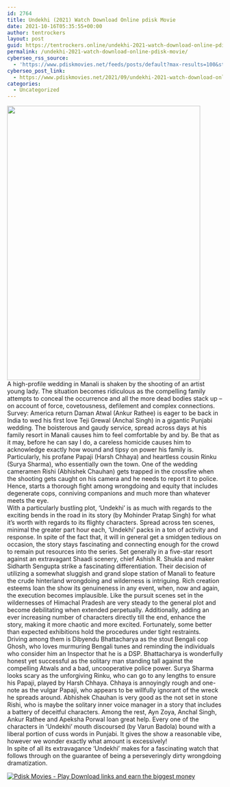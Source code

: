 ```yaml
---
id: 2764
title: Undekhi (2021) Watch Download Online pdisk Movie
date: 2021-10-16T05:35:55+00:00
author: tentrockers
layout: post
guid: https://tentrockers.online/undekhi-2021-watch-download-online-pdisk-movie/
permalink: /undekhi-2021-watch-download-online-pdisk-movie/
cyberseo_rss_source:
  - 'https://www.pdiskmovies.net/feeds/posts/default?max-results=100&start-index=501'
cyberseo_post_link:
  - https://www.pdiskmovies.net/2021/09/undekhi-2021-watch-download-online.html
categories:
  - Uncategorized
---
```

<div class="separator">
  <a href="https://1.bp.blogspot.com/-3mEDbqfjh9E/YTmuVckX98I/AAAAAAAAAyE/SbZkCxZy2ak3QICYH8_bqlG8uHL-zlTIQCLcBGAsYHQ/s267/Undekhi%2B%25282021%2529%2BWatch%2BDownload%2BOnline%2Bpdisk%2BMovie.jpg" imageanchor="1"><img loading="lazy" border="0" data-original-height="267" data-original-width="188" height="640" src="https://1.bp.blogspot.com/-3mEDbqfjh9E/YTmuVckX98I/AAAAAAAAAyE/SbZkCxZy2ak3QICYH8_bqlG8uHL-zlTIQCLcBGAsYHQ/w451-h640/Undekhi%2B%25282021%2529%2BWatch%2BDownload%2BOnline%2Bpdisk%2BMovie.jpg" width="451" /></a>
</div>



<div>
  <div>
    <span>A high-profile wedding in Manali is shaken by the shooting of an artist young lady. The situation becomes ridiculous as the compelling family attempts to conceal the occurrence and all the more dead bodies stack up &#8211; on account of force, covetousness, defilement and complex connections.&nbsp;</span>
  </div>
  
  <div>
    <span>Survey: America return Daman Atwal (Ankur Rathee) is eager to be back in India to wed his first love Teji Grewal (Anchal Singh) in a gigantic Punjabi wedding. The boisterous and gaudy service, spread across days at his family resort in Manali causes him to feel comfortable by and by. Be that as it may, before he can say I do, a careless homicide causes him to acknowledge exactly how wound and tipsy on power his family is. Particularly, his profane Papaji (Harsh Chhaya) and heartless cousin Rinku (Surya Sharma), who essentially own the town. One of the wedding cameramen Rishi (Abhishek Chauhan) gets trapped in the crossfire when the shooting gets caught on his camera and he needs to report it to police. Hence, starts a thorough fight among wrongdoing and equity that includes degenerate cops, conniving companions and much more than whatever meets the eye.&nbsp;</span>
  </div>
  
  <div>
    <span>With a particularly bustling plot, &#8216;Undekhi&#8217; is as much with regards to the exciting bends in the road in its story (by Mohinder Pratap Singh) for what it&#8217;s worth with regards to its flighty characters. Spread across ten scenes, minimal the greater part hour each, &#8216;Undekhi&#8217; packs in a ton of activity and response. In spite of the fact that, it will in general get a smidgen tedious on occasion, the story stays fascinating and connecting enough for the crowd to remain put resources into the series. Set generally in a five-star resort against an extravagant Shaadi scenery, chief Ashish R. Shukla and maker Sidharth Sengupta strike a fascinating differentiation. Their decision of utilizing a somewhat sluggish and grand slope station of Manali to feature the crude hinterland wrongdoing and wilderness is intriguing. Rich creation esteems loan the show its genuineness in any event, when, now and again, the execution becomes implausible. Like the pursuit scenes set in the wildernesses of Himachal Pradesh are very steady to the general plot and become debilitating when extended perpetually. Additionally, adding an ever increasing number of characters directly till the end, enhance the story, making it more chaotic and more excited. Fortunately, some better than expected exhibitions hold the procedures under tight restraints.&nbsp;</span>
  </div>
  
  <div>
    <span>Driving among them is Dibyendu Bhattacharya as the stout Bengali cop Ghosh, who loves murmuring Bengali tunes and reminding the individuals who consider him an Inspector that he is a DSP. Bhattacharya is wonderfully honest yet successful as the solitary man standing tall against the compelling Atwals and a bad, uncooperative police power. Surya Sharma looks scary as the unforgiving Rinku, who can go to any lengths to ensure his Papaji, played by Harsh Chhaya. Chhaya is annoyingly rough and one-note as the vulgar Papaji, who appears to be willfully ignorant of the wreck he spreads around. Abhishek Chauhan is very good as the not set in stone Rishi, who is maybe the solitary inner voice manager in a story that includes a battery of deceitful characters. Among the rest, Ayn Zoya, Anchal Singh, Ankur Rathee and Apeksha Porwal loan great help. Every one of the characters in &#8216;Undekhi&#8217; mouth discoursed (by Varun Badola) bound with a liberal portion of cuss words in Punjabi. It gives the show a reasonable vibe, however we wonder exactly what amount is excessively!&nbsp;</span>
  </div>
  
  <div>
    <span>In spite of all its extravagance &#8216;Undekhi&#8217; makes for a fascinating watch that follows through on the guarantee of being a perseveringly dirty wrongdoing dramatization.</span>
  </div>
</div>

[![](https://1.bp.blogspot.com/-KJZYdQTn3nw/YS8VdIdXMyI/AAAAAAAAaw4/BR8dsGkpxw0T8C_4G4ALfMA7cP79KN3kwCLcBGAsYHQ/w400-h58/play_download_buttuons-removebg-preview.png "Pdisk Movies - Play Download links and earn the biggest money")](https://kofilink.com/1/bnYya2Y1MDAwMnA5?dn=1)
